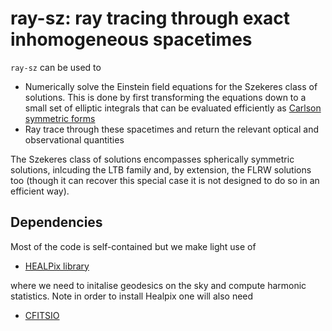 ray-sz: ray tracing through exact inhomogeneous spacetimes
=======================================
``ray-sz`` can be used to

* Numerically solve the Einstein field equations for the Szekeres class
of solutions. This is done by first transforming the equations down to a
small set of elliptic integrals that can be evaluated efficiently as
[Carlson symmetric forms](https://en.wikipedia.org/wiki/Carlson_symmetric_form)
* Ray trace through these spacetimes and return the relevant optical and
observational quantities

The Szekeres class of solutions encompasses spherically symmetric solutions,
inlcuding the LTB family and, by extension, the FLRW solutions too (though it
can recover this special case it is not designed to do so in an efficient way).


Dependencies
------------
Most of the code is self-contained but we make light use of

* [HEALPix library](http://healpix.sourceforge.net/)

where we need to initalise geodesics on the sky and compute 
harmonic statistics. Note in order to install Healpix one will also
need

* [CFITSIO](https://heasarc.gsfc.nasa.gov/fitsio/)

